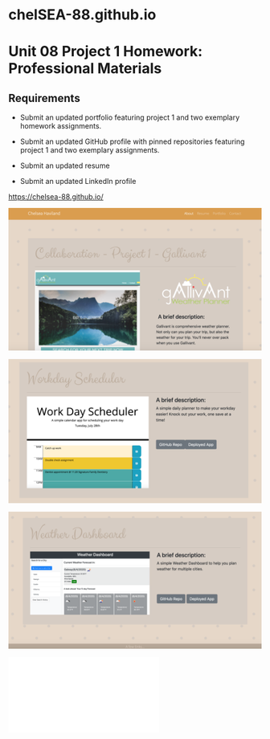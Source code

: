 # chelSEA-88.github.io

# Unit 08 Project 1 Homework: Professional Materials

## Requirements

* Submit an updated portfolio featuring project 1 and two exemplary homework assignments.

* Submit an updated GitHub profile with pinned repositories featuring project 1 and two exemplary assignments.

* Submit an updated resume

* Submit an updated LinkedIn profile

https://chelsea-88.github.io/


![](assets/portfolio1.png)

![](assets/portfolio2.png)

![](assets/portfolio3.png)


![](Resume.pdf)
